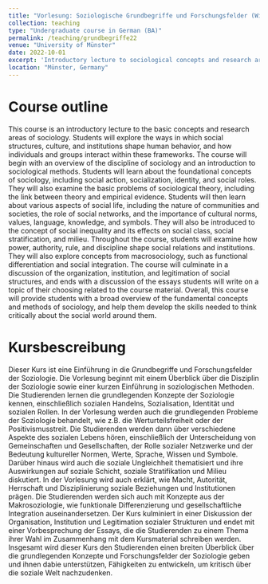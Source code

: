 ```yaml
---
title: "Vorlesung: Soziologische Grundbegriffe und Forschungsfelder (WiSe22/23)"
collection: teaching
type: "Undergraduate course in German (BA)"
permalink: /teaching/grundbegriffe22
venue: "University of Münster"
date: 2022-10-01
excerpt: 'Introductory lecture to sociological concepts and research areas...[Read more](/teaching/grundbegriffe22)'
location: "Münster, Germany"
---
```


# Course outline
This course is an introductory lecture to the basic concepts and research areas of sociology. Students will explore the ways in which social structures, culture, and institutions shape human behavior, and how individuals and groups interact within these frameworks. The course will begin with an overview of the discipline of sociology and an introduction to sociological methods. Students will learn about the foundational concepts of sociology, including social action, socialization, identity, and social roles. They will also examine the basic problems of sociological theory, including the link between theory and empirical evidence. Students will then learn about various aspects of social life, including the nature of communities and societies, the role of social networks, and the importance of cultural norms, values, language, knowledge, and symbols. They will also be introduced to the concept of social inequality and its effects on social class, social stratification, and milieu. Throughout the course, students will examine how power, authority, rule, and discipline shape social relations and institutions. They will also explore concepts from macrosociology, such as functional differentiation and social integration. The course will culminate in a discussion of the organization, institution, and legitimation of social structures, and ends with a discussion of the essays students will write on a topic of their choosing related to the course material. Overall, this course will provide students with a broad overview of the fundamental concepts and methods of sociology, and help them develop the skills needed to think critically about the social world around them.

# Kursbescreibung
Dieser Kurs ist eine Einführung in die Grundbegriffe und Forschungsfelder der Soziologie. Die Vorlesung beginnt mit einem Überblick über die Disziplin der Soziologie sowie einer kurzen Einführung in soziologischen Methoden. Die Studierenden lernen die grundlegenden Konzepte der Soziologie kennen, einschließlich sozialen Handelns, Sozialisation, Identität und sozialen Rollen. In der Vorlesung werden auch die grundlegenden Probleme der Soziologie behandelt, wie z.B. die Werturteilsfreiheit oder der Positivismusstreit. Die Studierenden werden dann über verschiedene Aspekte des sozialen Lebens hören, einschließlich der Unterscheidung von Gemeinschaften und Gesellschaften, der Rolle sozialer Netzwerke und der Bedeutung kultureller Normen, Werte, Sprache, Wissen und Symbole. Darüber hinaus wird auch die soziale Ungleichheit thematisiert und ihre Auswirkungen auf soziale Schicht, soziale Stratifikation und Milieu diskutiert. In der Vorlesung wird auch erklärt, wie Macht, Autorität, Herrschaft und Disziplinierung soziale Beziehungen und Institutionen prägen. Die Studierenden werden sich auch mit Konzepte aus der Makrosoziologie, wie funktionale Differenzierung und gesellschaftliche Integration auseinandersetzen. Der Kurs kulminiert in einer Diskussion der Organisation, Institution und Legitimation sozialer Strukturen und endet mit einer Vorbesprechung der Essays, die die Studierenden zu einem Thema ihrer Wahl im Zusammenhang mit dem Kursmaterial schreiben werden. Insgesamt wird dieser Kurs den Studierenden einen breiten Überblick über die grundlegenden Konzepte und Forschungsfelder der Soziologie geben und ihnen dabie unterstützen, Fähigkeiten zu entwickeln, um kritisch über die soziale Welt nachzudenken.
